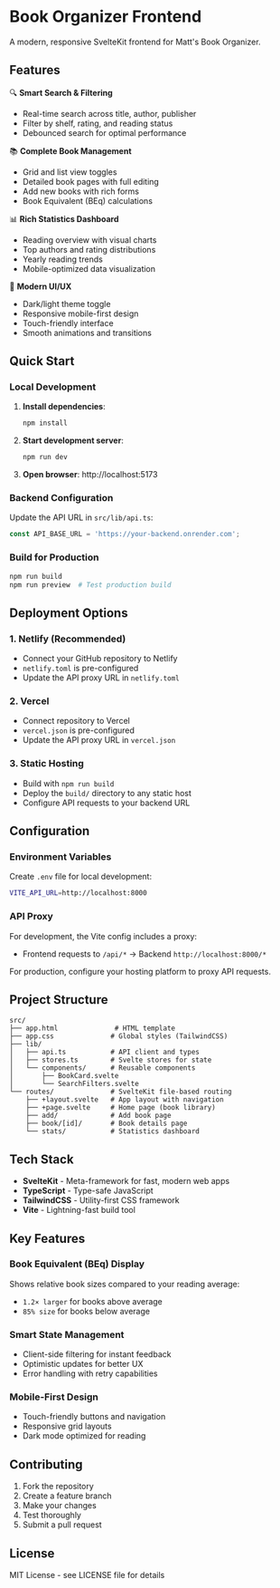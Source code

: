 # Book Organizer Frontend

A modern, responsive SvelteKit frontend for Matt's Book Organizer.

## Features

🔍 **Smart Search & Filtering**
- Real-time search across title, author, publisher
- Filter by shelf, rating, and reading status
- Debounced search for optimal performance

📚 **Complete Book Management**
- Grid and list view toggles
- Detailed book pages with full editing
- Add new books with rich forms
- Book Equivalent (BEq) calculations

📊 **Rich Statistics Dashboard**
- Reading overview with visual charts
- Top authors and rating distributions
- Yearly reading trends
- Mobile-optimized data visualization

🎨 **Modern UI/UX**
- Dark/light theme toggle
- Responsive mobile-first design
- Touch-friendly interface
- Smooth animations and transitions

## Quick Start

### Local Development

1. **Install dependencies**:
   ```bash
   npm install
   ```

2. **Start development server**:
   ```bash
   npm run dev
   ```

3. **Open browser**: http://localhost:5173

### Backend Configuration

Update the API URL in `src/lib/api.ts`:

```typescript
const API_BASE_URL = 'https://your-backend.onrender.com';
```

### Build for Production

```bash
npm run build
npm run preview  # Test production build
```

## Deployment Options

### 1. Netlify (Recommended)
- Connect your GitHub repository to Netlify
- `netlify.toml` is pre-configured
- Update the API proxy URL in `netlify.toml`

### 2. Vercel
- Connect repository to Vercel
- `vercel.json` is pre-configured  
- Update the API proxy URL in `vercel.json`

### 3. Static Hosting
- Build with `npm run build`
- Deploy the `build/` directory to any static host
- Configure API requests to your backend URL

## Configuration

### Environment Variables

Create `.env` file for local development:

```bash
VITE_API_URL=http://localhost:8000
```

### API Proxy

For development, the Vite config includes a proxy:
- Frontend requests to `/api/*` → Backend `http://localhost:8000/*`

For production, configure your hosting platform to proxy API requests.

## Project Structure

```
src/
├── app.html              # HTML template
├── app.css              # Global styles (TailwindCSS)
├── lib/
│   ├── api.ts           # API client and types
│   ├── stores.ts        # Svelte stores for state
│   └── components/      # Reusable components
│       ├── BookCard.svelte
│       └── SearchFilters.svelte
└── routes/              # SvelteKit file-based routing
    ├── +layout.svelte   # App layout with navigation
    ├── +page.svelte     # Home page (book library)
    ├── add/             # Add book page
    ├── book/[id]/       # Book details page
    └── stats/           # Statistics dashboard
```

## Tech Stack

- **SvelteKit** - Meta-framework for fast, modern web apps
- **TypeScript** - Type-safe JavaScript
- **TailwindCSS** - Utility-first CSS framework
- **Vite** - Lightning-fast build tool

## Key Features

### Book Equivalent (BEq) Display
Shows relative book sizes compared to your reading average:
- `1.2× larger` for books above average
- `85% size` for books below average

### Smart State Management
- Client-side filtering for instant feedback
- Optimistic updates for better UX
- Error handling with retry capabilities

### Mobile-First Design
- Touch-friendly buttons and navigation
- Responsive grid layouts
- Dark mode optimized for reading

## Contributing

1. Fork the repository
2. Create a feature branch
3. Make your changes
4. Test thoroughly
5. Submit a pull request

## License

MIT License - see LICENSE file for details